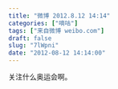 ```yaml
---
title: "微博 2012.8.12 14:14"
categories: ["嘀咕"]
tags: ["来自微博 weibo.com"]
draft: false
slug: "7lWpni"
date: "2012-08-12 14:14:00"
---
```


<p>关注什么奥运会啊。 ​​​​</p>
